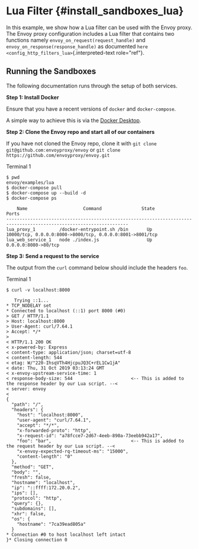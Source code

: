 Lua Filter {#install_sandboxes_lua}
==========

In this example, we show how a Lua filter can be used with the Envoy
proxy. The Envoy proxy configuration includes a Lua filter that contains
two functions namely `envoy_on_request(request_handle)` and
`envoy_on_response(response_handle)` as documented
`here <config_http_filters_lua>`{.interpreted-text role="ref"}.

Running the Sandboxes
---------------------

The following documentation runs through the setup of both services.

**Step 1: Install Docker**

Ensure that you have a recent versions of `docker` and `docker-compose`.

A simple way to achieve this is via the [Docker
Desktop](https://www.docker.com/products/docker-desktop).

**Step 2: Clone the Envoy repo and start all of our containers**

If you have not cloned the Envoy repo, clone it with
`git clone git@github.com:envoyproxy/envoy` or
`git clone https://github.com/envoyproxy/envoy.git`

Terminal 1

``` {.console}
$ pwd
envoy/examples/lua
$ docker-compose pull
$ docker-compose up --build -d
$ docker-compose ps

    Name                     Command               State                            Ports
--------------------------------------------------------------------------------------------------------------------
lua_proxy_1         /docker-entrypoint.sh /bin       Up      10000/tcp, 0.0.0.0:8000->8000/tcp, 0.0.0.0:8001->8001/tcp
lua_web_service_1   node ./index.js                  Up      0.0.0.0:8080->80/tcp
```

**Step 3: Send a request to the service**

The output from the `curl` command below should include the headers
`foo`.

Terminal 1

``` {.console}
$ curl -v localhost:8000

   Trying ::1...
* TCP_NODELAY set
* Connected to localhost (::1) port 8000 (#0)
> GET / HTTP/1.1
> Host: localhost:8000
> User-Agent: curl/7.64.1
> Accept: */*
>
< HTTP/1.1 200 OK
< x-powered-by: Express
< content-type: application/json; charset=utf-8
< content-length: 544
< etag: W/"220-IhsqVTh4HjcpuJQ3C+rEL1Cw1jA"
< date: Thu, 31 Oct 2019 03:13:24 GMT
< x-envoy-upstream-service-time: 1
< response-body-size: 544                      <-- This is added to the response header by our Lua script. --<
< server: envoy
<
{
  "path": "/",
  "headers": {
    "host": "localhost:8000",
    "user-agent": "curl/7.64.1",
    "accept": "*/*",
    "x-forwarded-proto": "http",
    "x-request-id": "a78fcce7-2d67-4eeb-890a-73eebb942a17",
    "foo": "bar",                              <-- This is added to the request header by our Lua script. --<
    "x-envoy-expected-rq-timeout-ms": "15000",
    "content-length": "0"
  },
  "method": "GET",
  "body": "",
  "fresh": false,
  "hostname": "localhost",
  "ip": "::ffff:172.20.0.2",
  "ips": [],
  "protocol": "http",
  "query": {},
  "subdomains": [],
  "xhr": false,
  "os": {
    "hostname": "7ca39ead805a"
  }
* Connection #0 to host localhost left intact
}* Closing connection 0
```
